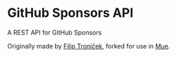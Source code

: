 # GitHub Sponsors API
A REST API for GitHub Sponsors

Originally made by [Filip Troníček](https://github.com/filiptronicek), forked for use in [Mue](https://github.com/mue/mue).